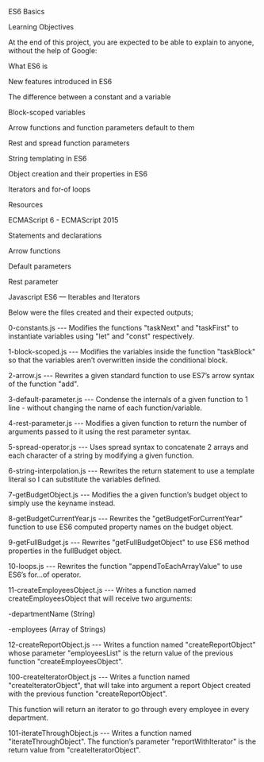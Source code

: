 ES6 Basics

Learning Objectives

At the end of this project, you are expected to be able to explain to anyone, without the help of Google:

What ES6 is

New features introduced in ES6

The difference between a constant and a variable

Block-scoped variables

Arrow functions and function parameters default to them

Rest and spread function parameters

String templating in ES6

Object creation and their properties in ES6

Iterators and for-of loops

Resources


ECMAScript 6 - ECMAScript 2015

Statements and declarations

Arrow functions

Default parameters

Rest parameter

Javascript ES6 — Iterables and Iterators

Below were the files created and their expected outputs;

0-constants.js --- Modifies the functions "taskNext" and "taskFirst" to instantiate variables using "let" and "const" respectively.

1-block-scoped.js --- Modifies the variables inside the function "taskBlock" so that the variables aren’t overwritten inside the conditional block.

2-arrow.js --- Rewrites a given standard function to use ES7’s arrow syntax of the function "add".

3-default-parameter.js --- Condense the internals of a  given function to 1 line - without changing the name of each function/variable.

4-rest-parameter.js --- Modifies a given function to return the number of arguments passed to it using the rest parameter syntax.

5-spread-operator.js --- Uses spread syntax to concatenate 2 arrays and each character of a string by modifying a given function.

6-string-interpolation.js --- Rewrites the return statement to use a template literal so I can substitute the variables defined.

7-getBudgetObject.js --- Modifies the a given function’s budget object to simply use the keyname instead.

8-getBudgetCurrentYear.js --- Rewrites the "getBudgetForCurrentYear" function to use ES6 computed property names on the budget object.

9-getFullBudget.js --- Rewrites "getFullBudgetObject" to use ES6 method properties in the fullBudget object.

10-loops.js --- Rewrites the function "appendToEachArrayValue" to use ES6’s for...of operator.

11-createEmployeesObject.js --- Writes a function named createEmployeesObject that will receive two arguments:

-departmentName (String)

-employees (Array of Strings)

12-createReportObject.js --- Writes a function named "createReportObject" whose parameter "employeesList" is the return value of the previous function "createEmployeesObject".

100-createIteratorObject.js --- Writes a function named "createIteratorObject", that will take into argument a report Object created with the previous function "createReportObject".

This function will return an iterator to go through every employee in every department.

101-iterateThroughObject.js --- Writes a function named "iterateThroughObject". The function’s parameter "reportWithIterator" is the return value from "createIteratorObject".
                                                                                                                                      

